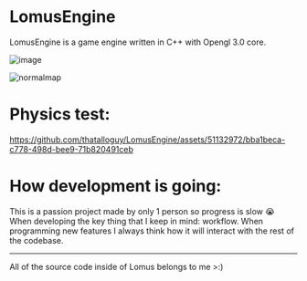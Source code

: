 # LomusEngine

LomusEngine is a game engine written in C++ with Opengl 3.0 core.


![image](https://github.com/thatalloguy/LomusEngine/assets/51132972/7806900d-ecba-414c-9976-445503bf6953)


![normalmap](https://github.com/thatalloguy/LomusEngine/assets/51132972/298cbcf5-443b-4590-900c-152319accf48)


# Physics test:
https://github.com/thatalloguy/LomusEngine/assets/51132972/bba1beca-c778-498d-bee9-71b820491ceb

# How development is going:
This is a passion project made by only 1 person so progress is slow 😭
When developing the key thing that I keep in mind: workflow.
When programming new features I always think how it will interact with the rest of the codebase.

__________________________________________________________
All of the source code inside of Lomus belongs to me >:)
